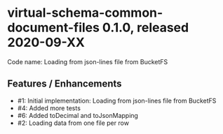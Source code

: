 # virtual-schema-common-document-files 0.1.0, released 2020-09-XX
 
Code name: Loading from json-lines file from BucketFS
 

## Features / Enhancements
 
* #1: Initial implementation: Loading from json-lines file from BucketFS
* #4: Added more tests
* #6: Added toDecimal and toJsonMapping
* #2: Loading data from one file per row
